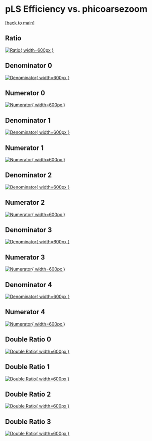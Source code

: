 # pLS Efficiency vs. phicoarsezoom

[[back to main](./)]



## Ratio

[![Ratio](../mtv/var/pLS_loweta_13_1_eff_phicoarsezoom.png){ width=600px }](../mtv/var/pLS_loweta_13_1_eff_phicoarsezoom.pdf)

## Denominator 0

[![Denominator](../mtv/den/pLS_loweta_13_1_eff_phicoarsezoom_den0.png){ width=600px }](../mtv/den/pLS_loweta_13_1_eff_phicoarsezoom_den0.pdf)

## Numerator 0

[![Numerator](../mtv/num/pLS_loweta_13_1_eff_phicoarsezoom_num0.png){ width=600px }](../mtv/num/pLS_loweta_13_1_eff_phicoarsezoom_num0.pdf)

## Denominator 1

[![Denominator](../mtv/den/pLS_loweta_13_1_eff_phicoarsezoom_den1.png){ width=600px }](../mtv/den/pLS_loweta_13_1_eff_phicoarsezoom_den1.pdf)

## Numerator 1

[![Numerator](../mtv/num/pLS_loweta_13_1_eff_phicoarsezoom_num1.png){ width=600px }](../mtv/num/pLS_loweta_13_1_eff_phicoarsezoom_num1.pdf)

## Denominator 2

[![Denominator](../mtv/den/pLS_loweta_13_1_eff_phicoarsezoom_den2.png){ width=600px }](../mtv/den/pLS_loweta_13_1_eff_phicoarsezoom_den2.pdf)

## Numerator 2

[![Numerator](../mtv/num/pLS_loweta_13_1_eff_phicoarsezoom_num2.png){ width=600px }](../mtv/num/pLS_loweta_13_1_eff_phicoarsezoom_num2.pdf)

## Denominator 3

[![Denominator](../mtv/den/pLS_loweta_13_1_eff_phicoarsezoom_den3.png){ width=600px }](../mtv/den/pLS_loweta_13_1_eff_phicoarsezoom_den3.pdf)

## Numerator 3

[![Numerator](../mtv/num/pLS_loweta_13_1_eff_phicoarsezoom_num3.png){ width=600px }](../mtv/num/pLS_loweta_13_1_eff_phicoarsezoom_num3.pdf)

## Denominator 4

[![Denominator](../mtv/den/pLS_loweta_13_1_eff_phicoarsezoom_den4.png){ width=600px }](../mtv/den/pLS_loweta_13_1_eff_phicoarsezoom_den4.pdf)

## Numerator 4

[![Numerator](../mtv/num/pLS_loweta_13_1_eff_phicoarsezoom_num4.png){ width=600px }](../mtv/num/pLS_loweta_13_1_eff_phicoarsezoom_num4.pdf)

## Double Ratio 0

[![Double Ratio](../mtv/ratio/pLS_loweta_13_1_eff_phicoarsezoom_ratio0.png){ width=600px }](../mtv/ratio/pLS_loweta_13_1_eff_phicoarsezoom_ratio0.pdf)

## Double Ratio 1

[![Double Ratio](../mtv/ratio/pLS_loweta_13_1_eff_phicoarsezoom_ratio1.png){ width=600px }](../mtv/ratio/pLS_loweta_13_1_eff_phicoarsezoom_ratio1.pdf)

## Double Ratio 2

[![Double Ratio](../mtv/ratio/pLS_loweta_13_1_eff_phicoarsezoom_ratio2.png){ width=600px }](../mtv/ratio/pLS_loweta_13_1_eff_phicoarsezoom_ratio2.pdf)

## Double Ratio 3

[![Double Ratio](../mtv/ratio/pLS_loweta_13_1_eff_phicoarsezoom_ratio3.png){ width=600px }](../mtv/ratio/pLS_loweta_13_1_eff_phicoarsezoom_ratio3.pdf)

